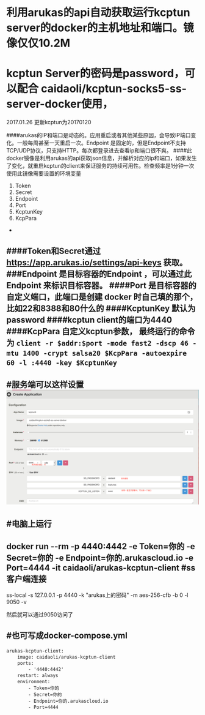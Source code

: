 # 利用arukas的api自动获取运行kcptun server的docker的主机地址和端口。镜像仅仅10.2M


# kcptun Server的密码是password，可以配合 caidaoli/kcptun-socks5-ss-server-docker使用，
2017.01.26 更新kcptun为20170120

####arukas的IP和端口是动态的。应用重启或者其他某些原因，会导致IP端口变化。一般每周甚至一天重启一次。Endpoint 是固定的，但是Endpoint不支持 TCP/UDP协议，只支持HTTP。每次都登录进去查看ip和端口很不爽。
####此docker镜像是利用arukas的api获取json信息，并解析对应的ip和端口，如果发生了变化，就重启kcptun的client来保证服务的持续可用性。检查频率是1分钟一次
	使用此镜像需要设置的环境变量
1. 	Token
2. 	Secret
3. 	Endpoint
4. 	Port
5. 	KcptunKey
6.	KcpPara


-
####Token和Secret通过 https://app.arukas.io/settings/api-keys 获取。
###Endpoint 是目标容器的Endpoint ，可以通过此 Endpoint 来标识目标容器。
####Port 是目标容器的自定义端口，此端口是创建 docker 时自己填的那个，比如22和8388和80什么的
####KcptunKey 默认为password
####kcptun client的端口为4440
####KcpPara 自定义kcptun参数，
最终运行的命令为
` client -r $addr:$port -mode fast2 -dscp 46 -mtu 1400 -crypt salsa20 $KcpPara -autoexpire 60 -l :4440 -key $KcptunKey `
-
#服务端可以这样设置
![arukas服务器设置](arukas.png)
-
#电脑上运行
-
docker run --rm -p 4440:4442 -e Token=你的 -e Secret=你的 -e Endpoint=你的.arukascloud.io -e Port=4444 -it caidaoli/arukas-kcptun-client
#ss客户端连接
-
ss-local -s 127.0.0.1 -p 4440 -k "arukas上的密码" -m aes-256-cfb -b 0 -l 9050 -v


然后就可以通过9050访问了

#也可写成docker-compose.yml
-
```
arukas-kcptun-client:
	image: caidaoli/arukas-kcptun-client
	ports:
		- '4440:4442'
	restart: always
	environment:
		- Token=你的
		- Secret=你的
		- Endpoint=你的.arukascloud.io
		- Port=4444
```
